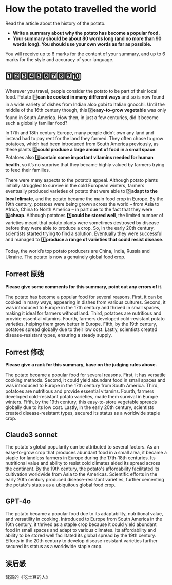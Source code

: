 # How the potato travelled the world
Read the article about the history of the potato.
 - **Write a summary about why the potato has become a popular food.**
 - **Your summary should be about 80 words long (and no more than 90 words long). You
should use your own words as far as possible.**

You will receive up to 6 marks for the content of your summary, and up to 6 marks for the style and
accuracy of your language.

## 1️⃣2️⃣3️⃣4️⃣5️⃣6️⃣7️⃣8️⃣9️⃣🔟
Wherever you travel, people consider the potato to be part of their local food. Potato 1️⃣**can be cooked
in many different ways** and so is now found in a wide variety of dishes from Indian aloo gobi to Italian
gnocchi. Until the middle of the 16th century though, this 2️⃣**easy-to-grow vegetable** was only found in
South America. How then, in just a few centuries, did it become such a globally familiar food?

In 17th and 18th century Europe, many people didn’t own any land and instead had to pay rent for
the land they farmed. They often chose to grow potatoes, which had been introduced from South
America previously, as these plants 3️⃣**could produce a large amount of food in a small space**. Potatoes
also 4️⃣**contain some important vitamins needed for human health**, so it’s no surprise that they became
highly valued by farmers trying to feed their families.

There were many aspects to the potato’s appeal. Although potato plants initially struggled to survive
in the cold European winters, farmers eventually produced varieties of potato that were able to
5️⃣**adapt to the local climate**, and the potato became the main food crop in Europe. By the 19th century,
potatoes were being grown across the world – from Asia to Africa, China to North America – in part
due to the fact that they were 6️⃣**cheap**. Although potatoes 7️⃣**could be stored well**, the limited number of
varieties meant that potato plants were sometimes destroyed by disease before they were able to
produce a crop. So, in the early 20th century, scientists started trying to find a solution. Eventually
they were successful and managed to 8️⃣**produce a range of varieties that could resist disease**.

Today, the world’s top potato producers are China, India, Russia and Ukraine. The potato is now a
genuinely global food crop.

## Forrest 原始 
**Please give some comments for this summary, point out any errors of it.**

The potato has become a popular food for several reasons. First, it can be cooked in many ways, appearing in dishes from various cultures. Second, it was introduced to Europe in the 17th century and thrived in small spaces, making it ideal for farmers without land. Third, potatoes are nutritious and provide essential vitamins. Fourth, farmers developed cold-resistant potato varieties, helping them grow better in Europe. Fifth, by the 19th century, potatoes spread globally due to their low cost. Lastly, scientists created disease-resistant types, ensuring a steady supply.

## Forrest 修改 
**Please give a rank for this summary, base on the judging rules above.**

The potato became a popular food for several reasons. First, it has versatile cooking methods. Second, it could yield abundant food in small spaces and was introduced to Europe in the 17th century from South America. Third, potatoes are nutritious and provide essential vitamins. Fourth, farmers developed cold-resistant potato varieties, made them survival in Europe winters. Fifth, by the 19th century, this easy-to-store vegetable spreads globally due to its low cost. Lastly, in the early 20th century, scientists created disease-resistant types, secured its status as a worldwide staple crop.

## Claude3 sonnet﻿
The potato's global popularity can be attributed to several factors. As an easy-to-grow crop that produces abundant food in a small area, it became a staple for landless farmers in Europe during the 17th-18th centuries. Its nutritional value and ability to resist cold climates aided its spread across the continent. By the 19th century, the potato's affordability facilitated its cultivation worldwide from Asia to the Americas. Scientific efforts in the early 20th century produced disease-resistant varieties, further cementing the potato's status as a ubiquitous global food crop.

## GPT-4o
The potato became a popular food due to its adaptability, nutritional value, and versatility in cooking. Introduced to Europe from South America in the 16th century, it thrived as a staple crop because it could yield abundant food in small spaces and adapt to various climates. Its affordability and ability to be stored well facilitated its global spread by the 19th century. Efforts in the 20th century to develop disease-resistant varieties further secured its status as a worldwide staple crop.

## 读后感
梵高的《吃土豆的人》
